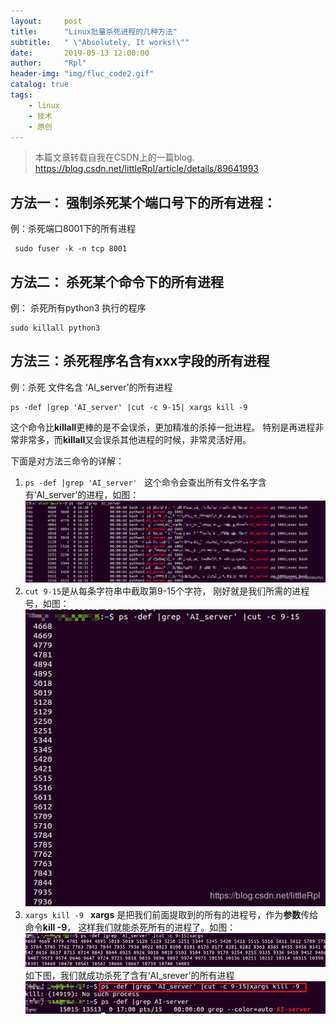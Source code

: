 ```yaml
---
layout:     post
title:      "Linux批量杀死进程的几种方法"
subtitle:   " \"Absolutely, It works!\""
date:       2019-05-13 12:00:00
author:     "Rpl"
header-img: "img/fluc_code2.gif"
catalog: true
tags:
    - linux
    - 技术
    - 原创
---
```


> 本篇文章转载自我在CSDN上的一篇blog.
> https://blog.csdn.net/littleRpl/article/details/89641993



## 方法一： 强制杀死某个端口号下的所有进程：

例：杀死端口8001下的所有进程
```
 sudo fuser -k -n tcp 8001  
```

##  方法二： 杀死某个命令下的所有进程
例： 杀死所有python3 执行的程序
```
sudo killall python3
```


## 方法三：杀死程序名含有xxx字段的所有进程
例：杀死 文件名含 ‘AI_server'的所有进程

```
ps -def |grep 'AI_server' |cut -c 9-15| xargs kill -9
```
这个命令比**killall**更棒的是不会误杀，更加精准的杀掉一批进程。 特别是再进程非常非常多，而**killall**又会误杀其他进程的时候，非常灵活好用。

下面是对方法三命令的详解：

1. ```ps -def |grep 'AI_server' ```
这个命令会查出所有文件名字含有‘AI_server’的进程，如图：
![](/img/in-post/post-linux-kill-porcess-20190513/01.png)
2. ```cut 9-15```是从每条字符串中截取第9-15个字符， 刚好就是我们所需的进程号，如图：
![在这里插入图片描述](/img/in-post/post-linux-kill-porcess-20190513/02.png)
3. ```xargs kill -9 ```
**xargs** 是把我们前面提取到的所有的进程号，作为**参数**传给命令**kill -9**， 这样我们就能杀死所有的进程了。如图：
![在这里插入图片描述](/img/in-post/post-linux-kill-porcess-20190513/03.png)
如下图，我们就成功杀死了含有‘AI_srever’的所有进程
![在这里插入图片描述](/img/in-post/post-linux-kill-porcess-20190513/04.png)


